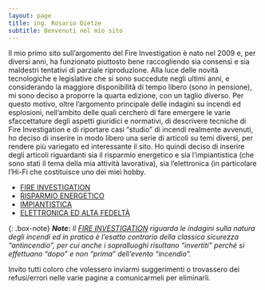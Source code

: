 ```yaml
---
layout: page
title: ing. Rosario Dietze
subtitle: Benvenuti nel mio sito
---
```


Il mio primo sito sull’argomento del Fire Investigation è nato nel 2009 e, per diversi anni, ha funzionato piuttosto bene raccogliendo sia consensi e sia maldestri tentativi di parziale riproduzione.
Alla luce delle novità tecnologiche e legislative che si sono succedute negli ultimi anni, e considerando la maggiore disponibilità di tempo libero (sono in pensione), mi sono deciso a proporre la quarta edizione, con un taglio diverso.
Per questo motivo, oltre l’argomento principale delle indagini su incendi ed esplosioni, nell’ambito delle quali cercherò di fare emergere le varie sfaccettature degli aspetti giuridici e normativi, di descrivere tecniche di Fire Investigation e di riportare casi “studio” di incendi realmente avvenuti, ho deciso di inserire in modo libero una serie di articoli su temi diversi, per rendere più variegato ed interessante il sito.
Ho quindi deciso di inserire degli articoli riguardanti sia il risparmio energetico e sia l’impiantistica (che sono stati il tema della mia attività lavorativa), sia l’elettronica (in particolare l’Hi-Fi che costituisce uno dei miei hobby.
- [FIRE INVESTIGATION](tags#fire_investigation)
- [RISPARMIO ENERGETICO](tags#risparmio_energetico)
- [IMPIANTISTICA](tags#impiantistica)
- [ELETTRONICA ED ALTA FEDELTÀ](tags#elettronica)

{: .box-note}
***Note:** Il [FIRE INVESTIGATION](tags#fire_investigation) riguarda le indagini sulla natura degli incendi ed in pratica è l’esatto contrario della classica sicurezza “antincendio”, per cui anche i sopralluoghi risultano “invertiti” perché si effettuano “dopo” e non “prima” dell’evento “incendio”.*

Invito tutti coloro che volessero inviarmi suggerimenti o trovassero dei refusi/errori nelle varie pagine a comunicarmeli per eliminarli.
